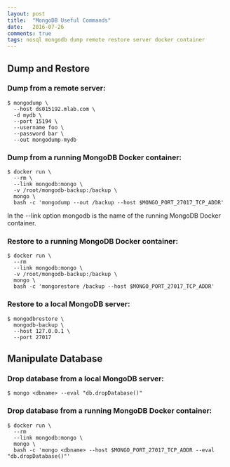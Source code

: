 ```yaml
---
layout: post
title:  "MongoDB Useful Commands"
date:   2016-07-26
comments: true
tags: nosql mongodb dump remote restore server docker container
---
```


Dump and Restore
----------------

### Dump from a remote server:

    $ mongodump \
      --host ds015192.mlab.com \
      -d mydb \
      --port 15194 \
      --username foo \
      --password bar \
      --out mongodump-mydb


### Dump from a running MongoDB Docker container:

    $ docker run \
      --rm \
      --link mongodb:mongo \
      -v /root/mongodb-backup:/backup \
      mongo \
      bash -c 'mongodump --out /backup --host $MONGO_PORT_27017_TCP_ADDR'

In the --link option mongodb is the name of the running MongoDB Docker container.

### Restore to a running MongoDB Docker container:

    $ docker run \
      --rm
      --link mongodb:mongo \
      -v /root/mongodb-backup:/backup \
      mongo \
      bash -c 'mongorestore /backup --host $MONGO_PORT_27017_TCP_ADDR'

### Restore to a local MongoDB server:

    $ mongodbrestore \
      mongodb-backup \
      --host 127.0.0.1 \
      --port 27017

Manipulate Database
-------------------

### Drop database from a local MongoDB server:

    $ mongo <dbname> --eval "db.dropDatabase()"

### Drop database from a running MongoDB Docker container:

    $ docker run \
      --rm
      --link mongodb:mongo \
      mongo \
      bash -c 'mongo <dbname> --host $MONGO_PORT_27017_TCP_ADDR --eval "db.dropDatabase()"'
